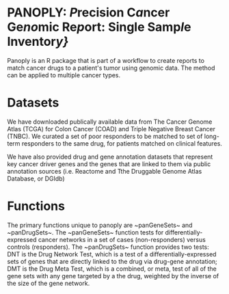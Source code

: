 # PANOPLY: *P*recision C*a*ncer Ge*no*mic Re*p*ort: Single Samp*l*e Inventor*y}*

Panoply is an R package that is part of a workflow to create reports to match cancer drugs to a patient's tumor using genomic data. The method can be applied to multiple cancer types.

# Datasets

We have downloaded publically available data from The Cancer Genome Atlas (TCGA) for Colon Cancer (COAD) and Triple Negative Breast Cancer (TNBC). We curated a set of poor responders to be matched to  set of long-term responders to the same drug, for patients matched on clinical features.

We have also provided drug and gene annotation datasets that represent key cancer driver genes and the genes that are linked to them via public annotation sources (i.e. Reactome and Tthe Druggable Genome Atlas Database, or DGIdb)

# Functions 

The primary functions unique to panoply are ~panGeneSets~ and ~panDrugSets~.  The ~panGeneSets~ function tests for differentially-expressed cancer networks in a set of cases (non-responders) versus controls (responders).  The ~panDrugSets~ function provides two tests: DNT is the Drug Network Test, which is a test of a differentially-expressed sets of genes that are directly linked to the drug via drug-gene annotation; DMT is the Drug Meta Test, which is a combined, or meta, test of all of the gene sets with any gene targeted by a the drug, weighted by the inverse of the size of the gene network. 
 